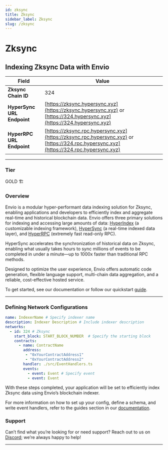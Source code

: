 ```yaml
---
id: zksync
title: Zksync
sidebar_label: Zksync
slug: /zksync
---
```


# Zksync

## Indexing Zksync Data with Envio

| **Field**                     | **Value**                                                                                          |
|-------------------------------|----------------------------------------------------------------------------------------------------|
| **Zksync Chain ID**     | 324                                                                                            |
| **HyperSync URL Endpoint**    | [https://zksync.hypersync.xyz](https://zksync.hypersync.xyz) or [https://324.hypersync.xyz](https://324.hypersync.xyz) |
| **HyperRPC URL Endpoint**     | [https://zksync.rpc.hypersync.xyz](https://zksync.rpc.hypersync.xyz) or [https://324.rpc.hypersync.xyz](https://324.rpc.hypersync.xyz) |

---

### Tier

GOLD 🏗️

### Overview

Envio is a modular hyper-performant data indexing solution for Zksync, enabling applications and developers to efficiently index and aggregate real-time and historical blockchain data. Envio offers three primary solutions for indexing and accessing large amounts of data: [HyperIndex](/docs/HyperIndex/overview) (a customizable indexing framework), [HyperSync](/docs/HyperSync/overview) (a real-time indexed data layer), and [HyperRPC](/docs/HyperSync/overview-hyperrpc) (extremely fast read-only RPC).

HyperSync accelerates the synchronization of historical data on Zksync, enabling what usually takes hours to sync millions of events to be completed in under a minute—up to 1000x faster than traditional RPC methods.

Designed to optimize the user experience, Envio offers automatic code generation, flexible language support, multi-chain data aggregation, and a reliable, cost-effective hosted service.

To get started, see our documentation or follow our quickstart [guide](/docs/HyperIndex/contract-import).

---

### Defining Network Configurations

```yaml
name: IndexerName # Specify indexer name
description: Indexer Description # Include indexer description
networks:
  - id: 324 # Zksync  
    start_block: START_BLOCK_NUMBER  # Specify the starting block
    contracts:
      - name: ContractName
        address:
         - "0xYourContractAddress1"
         - "0xYourContractAddress2"
        handler: ./src/EventHandlers.ts
        events:
          - event: Event # Specify event
          - event: Event
```

With these steps completed, your application will be set to efficiently index Zksync data using Envio’s blockchain indexer.

For more information on how to set up your config, define a schema, and write event handlers, refer to the guides section in our [documentation](/docs/HyperIndex/configuration-file).

### Support

Can’t find what you’re looking for or need support? Reach out to us on [Discord](https://discord.com/invite/Q9qt8gZ2fX); we’re always happy to help!

---
